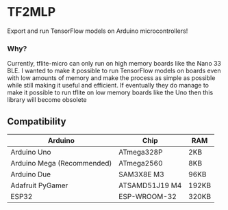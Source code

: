

# TF2MLP
Export and run TensorFlow models on Arduino microcontrollers!

### Why?
Currently, tflite-micro can only run on high memory boards like the Nano 33 BLE. I wanted to make it possible to run TensorFlow models on boards even with low amounts of memory and make the process as simple as possible while still making it useful and efficient. If eventually they do manage to make it possible to run tflite on low memory boards like the Uno then this library will become obsolete 



## Compatibility

| Arduino          | Chip           | RAM   | 
| ---------------- | -------------- | ----- |
| Arduino Uno      | ATmega328P     | 2KB   | 
| Arduino Mega (Recommended)     | ATmega2560     | 8KB   | 
| Arduino Due      | SAM3X8E M3     | 96KB  |
| Adafruit PyGamer | ATSAMD51J19 M4 | 192KB | 
| ESP32            | ESP-WROOM-32   | 320KB |




